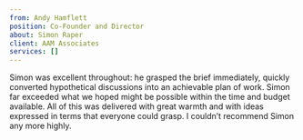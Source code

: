 ```yaml
---
from: Andy Hamflett
position: Co-Founder and Director
about: Simon Raper
client: AAM Associates
services: []
---
```


Simon was excellent throughout: he grasped the brief immediately, quickly converted hypothetical discussions into an achievable plan of work. Simon far exceeded what we hoped might be possible within the time and budget available. All of this was delivered with great warmth and with ideas expressed in terms that everyone could grasp. I couldn’t recommend Simon any more highly. 

